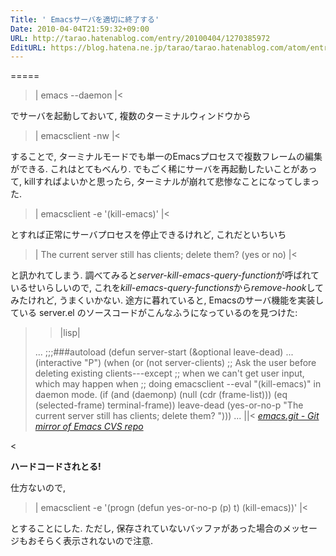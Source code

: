 ```yaml
---
Title: ' Emacsサーバを適切に終了する'
Date: 2010-04-04T21:59:32+09:00
URL: http://tarao.hatenablog.com/entry/20100404/1270385972
EditURL: https://blog.hatena.ne.jp/tarao/tarao.hatenablog.com/atom/entry/6653586347149236328
---
```


=====
>|
emacs --daemon
|<

でサーバを起動しておいて, 複数のターミナルウィンドウから

>|
emacsclient -nw
|<

することで, ターミナルモードでも単一のEmacsプロセスで複数フレームの編集ができる. これはとてもべんり. でもごく稀にサーバを再起動したいことがあって, killすればよいかと思ったら, ターミナルが崩れて悲惨なことになってしまった.

>|
emacsclient -e '(kill-emacs)'
|<

とすれば正常にサーバプロセスを停止できるけれど, これだといちいち

>|
The current server still has clients; delete them? (yes or no)
|<

と訊かれてしまう. 調べてみると<em>server-kill-emacs-query-function</em>が呼ばれているせいらしいので, これを<em>kill-emacs-query-functions</em>から<em>remove-hook</em>してみたけれど, うまくいかない. 途方に暮れていると, Emacsのサーバ機能を実装している server.el のソースコードがこんなふうになっているのを見つけた:

><blockquote cite="http://git.savannah.gnu.org/cgit/emacs.git/tree/lisp/server.el?h=EMACS_23_1" title="emacs.git - Git mirror of Emacs CVS repo">
>|lisp|
...
;;;###autoload
(defun server-start (&optional leave-dead)
...
  (interactive "P")
  (when (or (not server-clients)
        ;; Ask the user before deleting existing clients---except
        ;; when we can't get user input, which may happen when
        ;; doing emacsclient --eval "(kill-emacs)" in daemon mode.
        (if (and (daemonp)
                 (null (cdr (frame-list)))
                 (eq (selected-frame) terminal-frame))
            leave-dead
          (yes-or-no-p
           "The current server still has clients; delete them? ")))
...
||<
<cite><a href="http://git.savannah.gnu.org/cgit/emacs.git/tree/lisp/server.el?h=EMACS_23_1">emacs.git - Git mirror of Emacs CVS repo</a></cite>
</blockquote><

<b>ハードコードされとる!</b>

仕方ないので,

>|
emacsclient -e '(progn (defun yes-or-no-p (p) t) (kill-emacs))'
|<

とすることにした. ただし, 保存されていないバッファがあった場合のメッセージもおそらく表示されないので注意.
